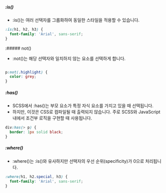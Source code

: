 ##### :is()
- :is()는 여러 선택자를 그룹화하여 동일한 스타일을 적용할 수 있습니다.
```css
:is(h1, h2, h3) {
  font-family: 'Arial', sans-serif;
}
```

:##### not()
- :not()는 해당 선택자와 일치하지 않는 요소를 선택하게 합니다.
```css

p:not(.highlight) {
  color: grey;
}
```

##### :has()
- SCSS에서 :has()는 부모 요소가 특정 자식 요소를 가지고 있을 때 선택됩니다.
- 하지만, 이것은 CSS로 컴파일될 때 출력되지 않습니다. 주로 SCSS와 JavaScript 내에서 조건부 로직을 구현할 때 사용됩니다.
```scss
div:has(> p) {
  border: 1px solid black;
}
```

##### :where()
- :where()는 :is()와 유사하지만 선택자의 우선 순위(specificity)가 0으로 처리됩니다.
```css
:where(h1, h2.special, h3) {
  font-family: 'Arial', sans-serif;
}
```
